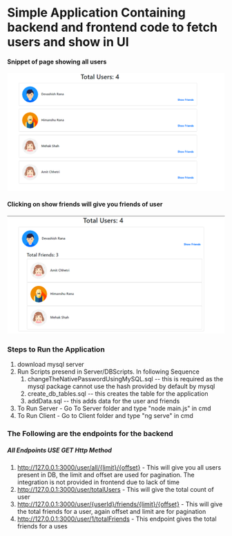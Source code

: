 # Simple Application Containing backend and frontend code to fetch users and show in UI

#### Snippet of page showing all users
![Image of Users](https://github.com/Dev786/SocialMedia_CMM/blob/main/Demo%20Images/Users%20View.PNG)

#### Clicking on show friends will give you friends of user
![Image of Show Friends](https://github.com/Dev786/SocialMedia_CMM/blob/main/Demo%20Images/Friends.PNG)


### Steps to Run the Application

1. download mysql server
2. Run Scripts presend in Server/DBScripts. In following Sequence
   1. changeTheNativePasswordUsingMySQL.sql -- this is required as the mysql package cannot use the hash provided by default by mysql
   2. create_db_tables.sql -- this creates the table for the application
   3. addData.sql -- this adds data for the user and friends
3. To Run Server - Go To Server folder and type "node main.js" in cmd
4. To Run Client - Go to Client folder and type "ng serve" in cmd

### The Following are the endpoints for the backend
##### All Endpoints USE GET Http Method

1. http://127.0.0.1:3000/user/all/{limit}/{offset} - This will give you all users present in DB, the limit and offset are used for pagination. The integration is not provided in frontend due to lack of time
2. http://127.0.0.1:3000/user/totalUsers - This will give the total count of user
3. http://127.0.0.1:3000/user/{userId}/friends/{limit}/{offset} - This will give the total friends for a user, again offset and limit are for pagination
4. http://127.0.0.1:3000/user/1/totalFriends - This endpoint gives the total friends for a uses